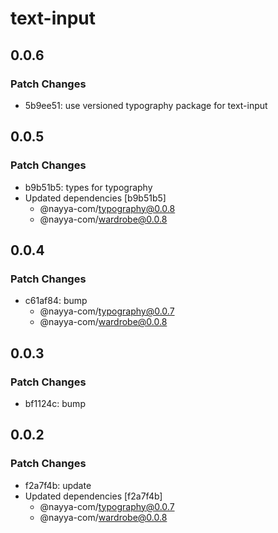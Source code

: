 # text-input

## 0.0.6

### Patch Changes

- 5b9ee51: use versioned typography package for text-input

## 0.0.5

### Patch Changes

- b9b51b5: types for typography
- Updated dependencies [b9b51b5]
  - @nayya-com/typography@0.0.8
  - @nayya-com/wardrobe@0.0.8

## 0.0.4

### Patch Changes

- c61af84: bump
  - @nayya-com/typography@0.0.7
  - @nayya-com/wardrobe@0.0.8

## 0.0.3

### Patch Changes

- bf1124c: bump

## 0.0.2

### Patch Changes

- f2a7f4b: update
- Updated dependencies [f2a7f4b]
  - @nayya-com/typography@0.0.7
  - @nayya-com/wardrobe@0.0.8
